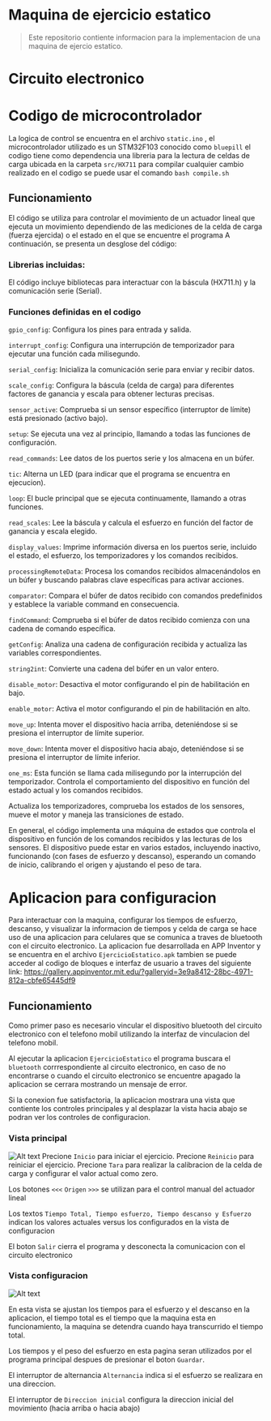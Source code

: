 # Maquina de ejercicio estatico

> Este repositorio contiente informacion para la implementacion de una maquina de ejercio estatico.

# Circuito electronico

# Codigo de microcontrolador
La logica de control se encuentra en el archivo `static.ino` , el microcontrolador utilizado es un STM32F103 conocido como `bluepill` el codigo tiene como dependencia una libreria para la lectura de celdas de carga ubicada en la carpeta `src/HX711` para compilar cualquier cambio realizado en el codigo se puede usar el comando `bash compile.sh`

## Funcionamiento

El código se utiliza para controlar el movimiento de un actuador lineal que ejecuta un movimiento dependiendo de las mediciones de la celda de carga (fuerza ejercida) o el estado en el que se encuentre el programa
A continuación, se presenta un desglose del código:

### Librerias incluidas:

El código incluye bibliotecas para interactuar con la báscula (HX711.h) y la comunicación serie (Serial).

### Funciones definidas en el codigo

`gpio_config`: Configura los pines para entrada y salida.

`interrupt_config`: Configura una interrupción de temporizador para ejecutar una función cada milisegundo.

`serial_config`: Inicializa la comunicación serie para enviar y recibir datos.

`scale_config`: Configura la báscula (celda de carga) para diferentes factores de ganancia y escala para obtener lecturas precisas.

`sensor_active`: Comprueba si un sensor específico (interruptor de límite) está presionado (activo bajo).

`setup`: Se ejecuta una vez al principio, llamando a todas las funciones de configuración.

`read_commands`: Lee datos de los puertos serie y los almacena en un búfer.

`tic`: Alterna un LED (para indicar que el programa se encuentra en ejecucion).

`loop`: El bucle principal que se ejecuta continuamente, llamando a otras funciones.

`read_scales`: Lee la báscula y calcula el esfuerzo en función del factor de ganancia y escala elegido.

`display_values`: Imprime información diversa en los puertos serie, incluido el estado, el esfuerzo, los temporizadores y los comandos recibidos.

`processingRemoteData`: Procesa los comandos recibidos almacenándolos en un búfer y buscando palabras clave específicas para activar acciones.

`comparator`: Compara el búfer de datos recibido con comandos predefinidos y establece la variable command en consecuencia.

`findCommand`: Comprueba si el búfer de datos recibido comienza con una cadena de comando específica.

`getConfig`: Analiza una cadena de configuración recibida y actualiza las variables correspondientes.

`string2int`: Convierte una cadena del búfer en un valor entero.

`disable_motor`: Desactiva el motor configurando el pin de habilitación en bajo.

`enable_motor`: Activa el motor configurando el pin de habilitación en alto.

`move_up`: Intenta mover el dispositivo hacia arriba, deteniéndose si se presiona el interruptor de límite superior.

`move_down`: Intenta mover el dispositivo hacia abajo, deteniéndose si se presiona el interruptor de límite inferior.

`one_ms`: Esta función se llama cada milisegundo por la interrupción del temporizador. Controla el comportamiento del dispositivo en función del estado actual y los comandos recibidos. 

Actualiza los temporizadores, comprueba los estados de los sensores, mueve el motor y maneja las transiciones de estado.

En general, el código implementa una máquina de estados que controla el dispositivo en función de los comandos recibidos y las lecturas de los sensores. El dispositivo puede estar en varios estados, incluyendo inactivo, funcionando (con fases de esfuerzo y descanso), esperando un comando de inicio, calibrando el origen y ajustando el peso de tara.

# Aplicacion para configuracion
Para interactuar con la maquina, configurar los tiempos de esfuerzo, descanso, y visualizar la informacion de tiempos y celda de carga se hace uso de una aplicacion para celulares que se comunica a traves de bluetooth con el circuito electronico.
La aplicacion fue desarrollada en APP Inventor y se encuentra en el archivo `EjercicioEstatico.apk` tambien se puede acceder al codigo de bloques e interfaz de usuario a traves del siguiente link:   https://gallery.appinventor.mit.edu/?galleryid=3e9a8412-28bc-4971-812a-cbfe65445df9

## Funcionamiento
Como primer paso es necesario vincular el dispositivo bluetooth del circuito electronico con el telefono mobil utilizando la interfaz de vinculacion del telefono mobil.

Al ejecutar la aplicacion `EjercicioEstatico` el programa buscara el `bluetooth` corrrespondiente al circuito electronico, en caso de no encontrarse o cuando el circuito electronico se encuentre apagado la aplicacion se cerrara mostrando un mensaje de error.

Si la conexion fue satisfactoria, la aplicacion mostrara una vista que contiente los controles principales y al desplazar la vista hacia abajo se podran ver los controles de configuracion.

### Vista principal

![Alt text](./img/principal.jpeg)
Precione `Inicio` para iniciar el ejercicio.
Precione `Reinicio` para reiniciar el ejercicio.
Precione `Tara` para realizar la calibracion de la celda de carga y configurar el valor actual como zero.

Los botones `<<<` `Origen` `>>>` se utilizan para el control manual del actuador lineal

Los textos `Tiempo Total, Tiempo esfuerzo, Tiempo descanso y Esfuerzo` indican los valores actuales versus los configurados en la vista de configuracion

El boton `Salir` cierra el programa y desconecta la comunicacion con el circuito electronico

### Vista configuracion
![Alt text](./img/config.jpeg)

En esta vista se ajustan los tiempos para el esfuerzo y el descanso en la aplicacion, el tiempo total es el tiempo que la maquina esta en funcionamiento, la maquina se detendra cuando haya transcurrido el tiempo total.

Los tiempos y el peso del esfuerzo en esta pagina seran utilizados por el programa principal despues de presionar el boton `Guardar`. 

El interruptor de alternancia `Alternancia` indica si el esfuerzo se realizara en una direccion.

El interruptor de `Direccion inicial` configura la direccion inicial del movimiento (hacia arriba o hacia abajo)